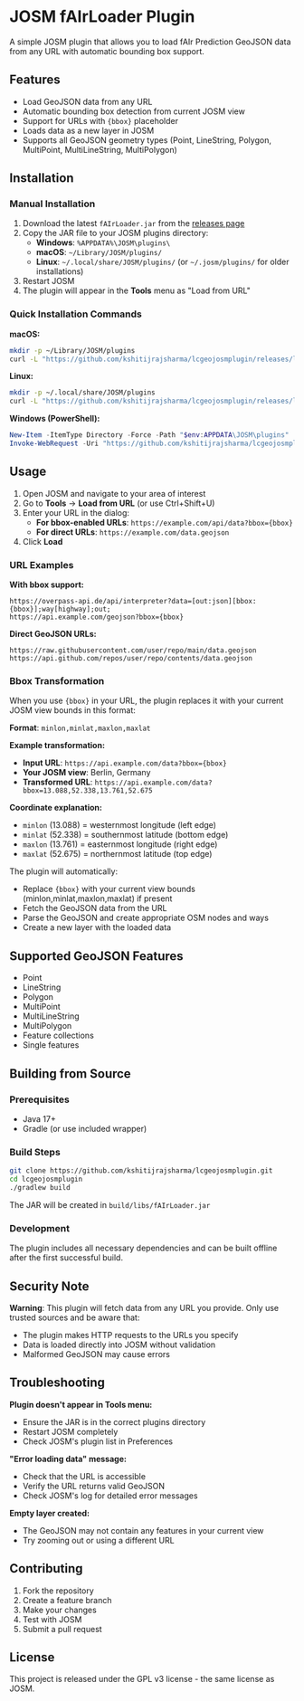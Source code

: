 # JOSM fAIrLoader Plugin

A simple JOSM plugin that allows you to load fAIr Prediction GeoJSON data from any URL with automatic bounding box support.

## Features

- Load GeoJSON data from any URL
- Automatic bounding box detection from current JOSM view
- Support for URLs with `{bbox}` placeholder
- Loads data as a new layer in JOSM
- Supports all GeoJSON geometry types (Point, LineString, Polygon, MultiPoint, MultiLineString, MultiPolygon)

## Installation

### Manual Installation
1. Download the latest `fAIrLoader.jar` from the [releases page](../../releases)
2. Copy the JAR file to your JOSM plugins directory:
   - **Windows**: `%APPDATA%\JOSM\plugins\`
   - **macOS**: `~/Library/JOSM/plugins/`
   - **Linux**: `~/.local/share/JOSM/plugins/` (or `~/.josm/plugins/` for older installations)
3. Restart JOSM
4. The plugin will appear in the **Tools** menu as "Load from URL"

### Quick Installation Commands

**macOS:**
```bash
mkdir -p ~/Library/JOSM/plugins
curl -L "https://github.com/kshitijrajsharma/lcgeojosmplugin/releases/latest/download/fAIrLoader.jar" -o ~/Library/JOSM/plugins/fAIrLoader.jar
```

**Linux:**
```bash
mkdir -p ~/.local/share/JOSM/plugins
curl -L "https://github.com/kshitijrajsharma/lcgeojosmplugin/releases/latest/download/fAIrLoader.jar" -o ~/.local/share/JOSM/plugins/fAIrLoader.jar

```

**Windows (PowerShell):**
```powershell
New-Item -ItemType Directory -Force -Path "$env:APPDATA\JOSM\plugins"
Invoke-WebRequest -Uri "https://github.com/kshitijrajsharma/lcgeojosmplugin/releases/latest/download/fAIrLoader.jar" -OutFile "$env:APPDATA\JOSM\plugins\fAIrLoader.jar"
```

## Usage

1. Open JOSM and navigate to your area of interest
2. Go to **Tools** → **Load from URL** (or use Ctrl+Shift+U)
3. Enter your URL in the dialog:
   - **For bbox-enabled URLs**: `https://example.com/api/data?bbox={bbox}`
   - **For direct URLs**: `https://example.com/data.geojson`
4. Click **Load**

### URL Examples

**With bbox support:**
```
https://overpass-api.de/api/interpreter?data=[out:json][bbox:{bbox}];way[highway];out;
https://api.example.com/geojson?bbox={bbox}
```

**Direct GeoJSON URLs:**
```
https://raw.githubusercontent.com/user/repo/main/data.geojson
https://api.github.com/repos/user/repo/contents/data.geojson
```

### Bbox Transformation

When you use `{bbox}` in your URL, the plugin replaces it with your current JOSM view bounds in this format:

**Format**: `minlon,minlat,maxlon,maxlat`

**Example transformation:**
- **Input URL**: `https://api.example.com/data?bbox={bbox}`
- **Your JOSM view**: Berlin, Germany  
- **Transformed URL**: `https://api.example.com/data?bbox=13.088,52.338,13.761,52.675`

**Coordinate explanation:**
- `minlon` (13.088) = westernmost longitude (left edge)
- `minlat` (52.338) = southernmost latitude (bottom edge)  
- `maxlon` (13.761) = easternmost longitude (right edge)
- `maxlat` (52.675) = northernmost latitude (top edge)

The plugin will automatically:
- Replace `{bbox}` with your current view bounds (minlon,minlat,maxlon,maxlat) if present
- Fetch the GeoJSON data from the URL
- Parse the GeoJSON and create appropriate OSM nodes and ways
- Create a new layer with the loaded data

## Supported GeoJSON Features

- Point
- LineString  
- Polygon
- MultiPoint
- MultiLineString
- MultiPolygon
- Feature collections
- Single features

## Building from Source

### Prerequisites
- Java 17+
- Gradle (or use included wrapper)

### Build Steps
```bash
git clone https://github.com/kshitijrajsharma/lcgeojosmplugin.git
cd lcgeojosmplugin
./gradlew build
```

The JAR will be created in `build/libs/fAIrLoader.jar`

### Development
The plugin includes all necessary dependencies and can be built offline after the first successful build.

## Security Note

 **Warning**: This plugin will fetch data from any URL you provide. Only use trusted sources and be aware that:
- The plugin makes HTTP requests to the URLs you specify
- Data is loaded directly into JOSM without validation
- Malformed GeoJSON may cause errors

## Troubleshooting

**Plugin doesn't appear in Tools menu:**
- Ensure the JAR is in the correct plugins directory
- Restart JOSM completely
- Check JOSM's plugin list in Preferences

**"Error loading data" message:**
- Check that the URL is accessible
- Verify the URL returns valid GeoJSON
- Check JOSM's log for detailed error messages

**Empty layer created:**
- The GeoJSON may not contain any features in your current view
- Try zooming out or using a different URL

## Contributing

1. Fork the repository
2. Create a feature branch
3. Make your changes
4. Test with JOSM
5. Submit a pull request

## License

This project is released under the GPL v3 license - the same license as JOSM.

